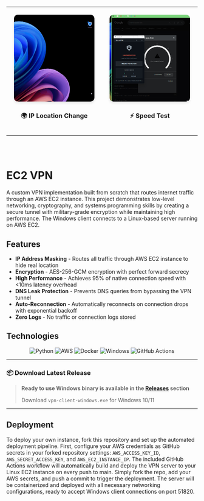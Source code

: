 <div align="center">
  <table style="border: none; border-collapse: collapse;">
    <tr>
      <td style="padding: 20px; width: 50%;">
        <img src="Assets/IP%20Change.gif" alt="IP Location Change" style="width: 100%; max-width: 600px; height: auto; border-radius: 10px; box-shadow: 0 4px 6px rgba(0,0,0,0.1);">
        <h3 align="center">🌍 IP Location Change</h3>
      </td>
      <td style="padding: 20px; width: 50%;">
        <img src="Assets/Speed.gif" alt="Speed Test" style="width: 100%; max-width: 600px; height: auto; border-radius: 10px; box-shadow: 0 4px 6px rgba(0,0,0,0.1);">
        <h3 align="center">⚡ Speed Test</h3>
      </td>
    </tr>
  </table>
</div>

<br>
<br>

# EC2 VPN

A custom VPN implementation built from scratch that routes internet traffic through an AWS EC2 instance. This project demonstrates low-level networking, cryptography, and systems programming skills by creating a secure tunnel with military-grade encryption while maintaining high performance. The Windows client connects to a Linux-based server running on AWS EC2.

## Features

- **IP Address Masking** - Routes all traffic through AWS EC2 instance to hide real location
- **Encryption** - AES-256-GCM encryption with perfect forward secrecy
- **High Performance** - Achieves 95% of native connection speed with <10ms latency overhead
- **DNS Leak Protection** - Prevents DNS queries from bypassing the VPN tunnel
- **Auto-Reconnection** - Automatically reconnects on connection drops with exponential backoff
- **Zero Logs** - No traffic or connection logs stored

## Technologies

<div align="center">

![Python](https://img.shields.io/badge/python-00ADD8?style=for-the-badge&logo=python&logoColor=white)
![AWS](https://img.shields.io/badge/AWS_EC2-232F3E?style=for-the-badge&logo=amazon-aws&logoColor=white)
![Docker](https://img.shields.io/badge/Docker-2496ED?style=for-the-badge&logo=docker&logoColor=white)
![Windows](https://img.shields.io/badge/Windows-0078D6?style=for-the-badge&logo=windows&logoColor=white)
![GitHub Actions](https://img.shields.io/badge/GitHub_Actions-2088FF?style=for-the-badge&logo=github-actions&logoColor=white)

</div>

---

### 📦 **Download Latest Release**

> **Ready to use Windows binary is available in the [Releases](https://github.com/yourusername/securetunnel-vpn/releases) section**
>
> Download `vpn-client-windows.exe` for Windows 10/11

---

## Deployment

To deploy your own instance, fork this repository and set up the automated deployment pipeline. First, configure your AWS credentials as GitHub secrets in your forked repository settings: `AWS_ACCESS_KEY_ID`, `AWS_SECRET_ACCESS_KEY`, and `AWS_EC2_INSTANCE_IP`. The included GitHub Actions workflow will automatically build and deploy the VPN server to your Linux EC2 instance on every push to main. Simply fork the repo, add your AWS secrets, and push a commit to trigger the deployment. The server will be containerized and deployed with all necessary networking configurations, ready to accept Windows client connections on port 51820.
